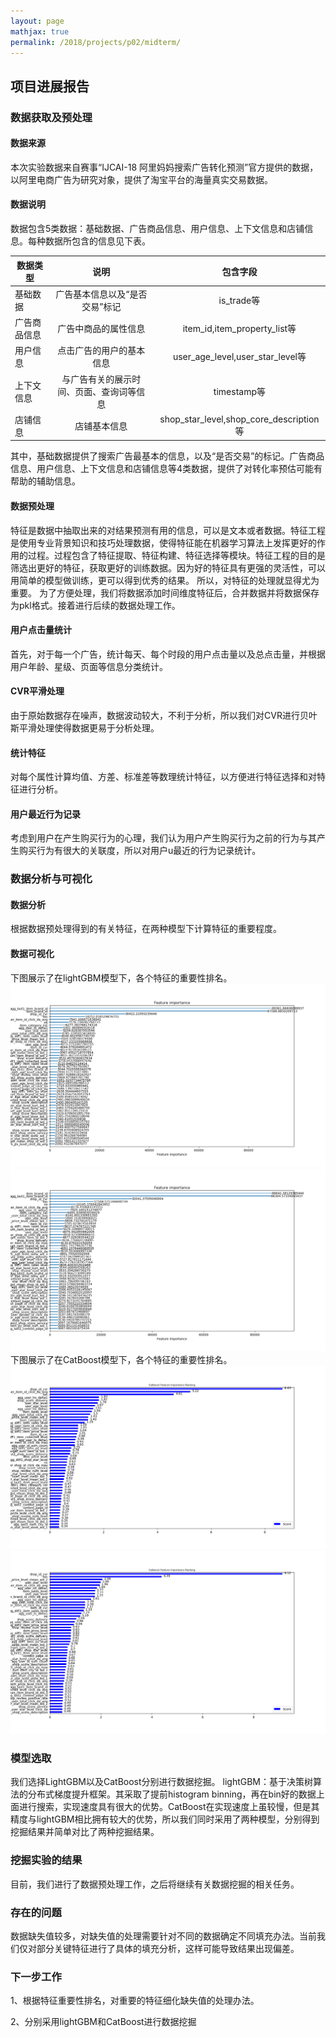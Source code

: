 ```yaml
---
layout: page
mathjax: true
permalink: /2018/projects/p02/midterm/
---
```


## 项目进展报告

### 数据获取及预处理
#### 数据来源
本次实验数据来自赛事“IJCAI-18 阿里妈妈搜索广告转化预测”官方提供的数据，以阿里电商广告为研究对象，提供了淘宝平台的海量真实交易数据。
#### 数据说明
数据包含5类数据：基础数据、广告商品信息、用户信息、上下文信息和店铺信息。每种数据所包含的信息见下表。

| 数据类型 | 说明 | 包含字段 |
| - | :-: | :-: |
| 基础数据 |广告基本信息以及“是否交易”标记|is_trade等|
| 广告商品信息 |广告中商品的属性信息|item_id,item_property_list等|
| 用户信息 |点击广告的用户的基本信息|user_age_level,user_star_level等|
| 上下文信息 |与广告有关的展示时间、页面、查询词等信息|timestamp等|
| 店铺信息 |店铺基本信息|shop_star_level,shop_core_description等|

其中，基础数据提供了搜索广告最基本的信息，以及“是否交易”的标记。广告商品信息、用户信息、上下文信息和店铺信息等4类数据，提供了对转化率预估可能有帮助的辅助信息。
#### 数据预处理
特征是数据中抽取出来的对结果预测有用的信息，可以是文本或者数据。特征工程是使用专业背景知识和技巧处理数据，使得特征能在机器学习算法上发挥更好的作用的过程。过程包含了特征提取、特征构建、特征选择等模块。特征工程的目的是筛选出更好的特征，获取更好的训练数据。因为好的特征具有更强的灵活性，可以用简单的模型做训练，更可以得到优秀的结果。
所以，对特征的处理就显得尤为重要。
为了方便处理，我们将数据添加时间维度特征后，合并数据并将数据保存为pkl格式。接着进行后续的数据处理工作。
#### 用户点击量统计
首先，对于每一个广告，统计每天、每个时段的用户点击量以及总点击量，并根据用户年龄、星级、页面等信息分类统计。
#### CVR平滑处理
由于原始数据存在噪声，数据波动较大，不利于分析，所以我们对CVR进行贝叶斯平滑处理使得数据更易于分析处理。
#### 统计特征
对每个属性计算均值、方差、标准差等数理统计特征，以方便进行特征选择和对特征进行分析。
#### 用户最近行为记录
考虑到用户在产生购买行为的心理，我们认为用户产生购买行为之前的行为与其产生购买行为有很大的关联度，所以对用户u最近的行为记录统计。

### 数据分析与可视化
#### 数据分析
根据数据预处理得到的有关特征，在两种模型下计算特征的重要程度。
#### 数据可视化
下图展示了在lightGBM模型下，各个特征的重要性排名。
![](imgs/01.png) 
![](imgs/02.png) 
下图展示了在CatBoost模型下，各个特征的重要性排名。
![](imgs/03.png) 
![](imgs/04.png) 

### 模型选取
我们选择LightGBM以及CatBoost分别进行数据挖掘。
lightGBM：基于决策树算法的分布式梯度提升框架。其采取了提前histogram binning，再在bin好的数据上面进行搜索，实现速度具有很大的优势。CatBoost在实现速度上虽较慢，但是其精度与lightGBM相比拥有较大的优势，所以我们同时采用了两种模型，分别得到挖掘结果并简单对比了两种挖掘结果。

### 挖掘实验的结果
目前，我们进行了数据预处理工作，之后将继续有关数据挖掘的相关任务。

### 存在的问题
数据缺失值较多，对缺失值的处理需要针对不同的数据确定不同填充办法。当前我们仅对部分关键特征进行了具体的填充分析，这样可能导致结果出现偏差。

### 下一步工作
1、根据特征重要性排名，对重要的特征细化缺失值的处理办法。

2、分别采用lightGBM和CatBoost进行数据挖掘
